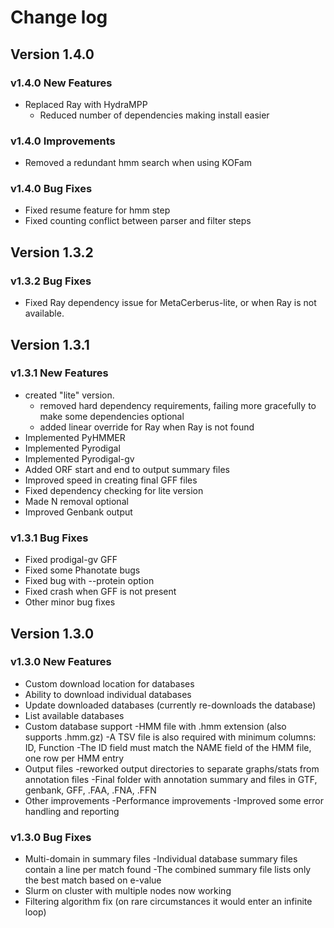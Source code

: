 # Change log

## Version 1.4.0

### v1.4.0 New Features

- Replaced Ray with HydraMPP
  - Reduced number of dependencies making install easier

### v1.4.0 Improvements

- Removed a redundant hmm search when using KOFam

### v1.4.0 Bug Fixes

- Fixed resume feature for hmm step
- Fixed counting conflict between parser and filter steps

## Version 1.3.2

### v1.3.2 Bug Fixes

- Fixed Ray dependency issue for MetaCerberus-lite, or when Ray is not available.

## Version 1.3.1

### v1.3.1 New Features

- created "lite" version.
  - removed hard dependency requirements, failing more gracefully to make some dependencies optional
  - added linear override for Ray when Ray is not found
- Implemented PyHMMER
- Implemented Pyrodigal
- Implemented Pyrodigal-gv
- Added ORF start and end to output summary files
- Improved speed in creating final GFF files
- Fixed dependency checking for lite version
- Made N removal optional
- Improved Genbank output

### v1.3.1 Bug Fixes

- Fixed prodigal-gv GFF
- Fixed some Phanotate bugs
- Fixed bug with --protein option
- Fixed crash when GFF is not present
- Other minor bug fixes

## Version 1.3.0

### v1.3.0 New Features

- Custom download location for databases
- Ability to download individual databases
- Update downloaded databases (currently re-downloads the database)
- List available databases
- Custom database support
  -HMM file with .hmm extension (also supports .hmm.gz)
  -A TSV file is also required with minimum columns: ID, Function
  -The ID field must match the NAME field of the HMM file, one row per HMM entry
- Output files
  -reworked output directories to separate graphs/stats from annotation files
  -Final folder with annotation summary and files in GTF, genbank, GFF, .FAA, .FNA, .FFN
- Other improvements
  -Performance improvements
  -Improved some error handling and reporting

### v1.3.0 Bug Fixes

- Multi-domain in summary files
  -Individual database summary files contain a line per match found
  -The combined summary file lists only the best match based on e-value
- Slurm on cluster with multiple nodes now working
- Filtering algorithm fix (on rare circumstances it would enter an infinite loop)
